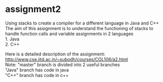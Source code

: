 # assignment2
Using stacks to create a compiler for a different language in Java and C++</br>
The aim of this assignment is to understand the functioning of stacks to handle function calls and variable assignments in 2 languages 
</br>1. Java</br> 2. C++ </br>

Here is a detailed description of the assignment:
http://www.cse.iitd.ac.in/~subodh/courses/COL106/a2.html
</br>
Note: "master" branch is divided into 2 useful branches</br>
"Java" branch has code in java</br>
"C++" branch has code in c++
